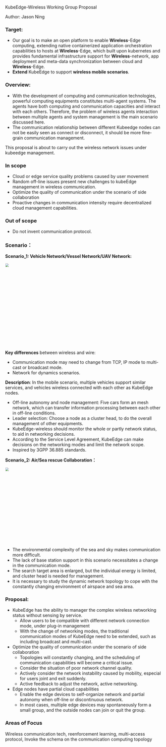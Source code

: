 KubeEdge-Wireless Working Group Proposal

Author: Jason Ning

### Target: 

- Our goal is to make an open platform to enable **Wireless**-Edge computing, extending native containerized application orchestration capabilities to hosts at **Wireless**-Edge, which built upon kubernetes and provides fundamental infrastructure support for **Wireless**-network, app deployment and meta-data synchronization between cloud and **Wireless**-Edge.
- **Extend** KubeEdge to support **wireless mobile scenarios**.

### Overview:

- With the development of computing and communication technologies, powerful computing equipments constitutes multi-agent systems. The agents have both computing and communication capacities and interact with each others. Therefore, the problem of wireless agents interaction between multiple agents and system management is the main scenario discussed here. 
- The communication relationship between different Kubeedge nodes can not be easily seen as connect or disconnect,  it should be more fine-grain communication management.

This proposal is about to carry out the wireless network issues under kubeedge management. 



### In scope

- Cloud or edge service quality problems caused by user movement
- Random off-line issues present new challenges to kubeEdge management in wireless communication. 
- Optimize the quality of communication under the scenario of side collaboration
- Proactive changes in communication intensity require decentralized cloud management capabilities.

### Out of scope

- Do not invent communication protocol.

### Scenario：

**Scenario_1: Vehicle Network/Vessel Network/UAV Network:**

<img src="https://snz04pap002files.storage.live.com/y4m9TFrXL6j2ajyTvHbGHvTWUo5w6kT7SMZ2DZq1t1ivm9Trt4Lo7wt4-azpzI5O746g8fXqBkMz0iweMjyNQdBS4WaXnv5HLtyxU_kHOFNGrEpgfrbocPHwC1Jb6TnskFPTfWwvQUzkhgsz-AoRc1VffTLSUX8klBth8EMHG_KmYO5zoKt_Vpk8XVRDn2UO_-J?width=640&height=397&cropmode=none" width="640" height="397" style="zoom: 67%;" />

**Key differences** between wireless and wire:  

- Communication mode may need to change from TCP, IP mode to multi-cast or broadcast mode.
- Network for dynamics scenarios.  

**Description**:  In the mobile scenario, multiple vehicles support similar services, and vehicles wireless connected with each other as KubeEdge nodes.
- Off-line autonomy and node management: Five cars form an mesh network, which can transfer information processing between each other in off-line conditions.
- Leader selection: Choose a node as a cluster head, to do the overall management of other equipments.
- KubeEdge-wireless should monitor the whole or partly network status, to aid in networking decisions.
- According to the Service Level Agreement, KubeEdge can make decisions on the networking modes and limit the network scope.
- Inspired by 3GPP 36.885 standards.

**Scenario_2: Air/Sea rescue Collaboration：**

<img src="https://snz04pap002files.storage.live.com/y4mJdEgovz7T_GDsALgDPEWrN4MhF1P7MudfdjqUTnhIxMSo5vkqrUdk8NpCFe6ypykfj-c0tXva_S67FrJP0G03ntfE6hptIxSc0d296PTI-WVFY-Sg8BYNN2JO0JuoqMVCSY-ytW43_0gp3FUGYZhaOMPInDR_1gc80DlY7s7vlbVV1dEC4YBnlYYCr3euiTW?width=657&height=362&cropmode=none" width="657" height="362" style="zoom:67%;" />


- The environmental complexity of the sea and sky makes communication more difficult.
- The lack of base station support in this scenario necessitates a change in the communication mode.
- The search target area is enlarged, but the individual energy is limited, and cluster head is needed for management.
- It is necessary to study the dynamic network topology to cope with the constantly changing environment of airspace and sea area.

### Proposal:

- KubeEdge has the ability to manager the complex wireless networking status without sensing by service.
  - Allow users to be compatible with different network connection mode, under plug-in management
  - With the change of networking modes, the traditional communication modes of KubeEdge need to be extended, such as including broadcast and multi-cast.
- Optimize the quality of communication under the scenario of side collaboration
  - Topologies will constantly changing, and the scheduling of communication capabilities will become a critical issue.
  - Consider the situation of poor network channel quality.
  - Actively consider the network instability caused by mobility, especial for users joint and exit suddenly.
  - Active feedback to adjust the network, active networking.
- Edge nodes have partial cloud capabilities
  - Enable the edge devices to self-organize network and partial autonomy when off-line or discontinuous network. 
  - In most cases, multiple edge devices may spontaneously form a small group, and the outside nodes can join or quit the group.

### Areas of Focus

   Wireless communication tech, reenforcement learning, multi-access protocol, Invoke the schema on the communication computing topology





 
